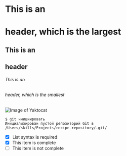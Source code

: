 # This is an <h1> header, which is the largest
## This is an <h2> header
###### This is an <h6> header, which is the smallest
![Image of Yaktocat](https://octodex.github.com/images/yaktocat.png)
```
$ git инициировать
Инициализирован пустой репозиторий Git в /Users/skills/Projects/recipe-repository/.git/
```
- [x] List syntax is required
- [x] This item is complete
- [ ] This item is not complete
